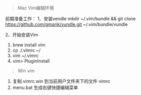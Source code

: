 > Mac Vim编辑环境

前期准备工作：
1、安装vendle 
mkdir ~/.vim/bundle && git clone https://github.com/gmarik/vundle.git ~/.vim/bundle/vundle

2、开始安装Vim
1. brew install vim
2. cp ./.vimrc  ~/
3. vim ~/.vimrc 
4. vim> PluginInstall

> Win vim
1. 复制.vimrc.win 到当前用户文件夹下的文件 vimrc
2. menu.bat 生成右键快捷编辑菜单
